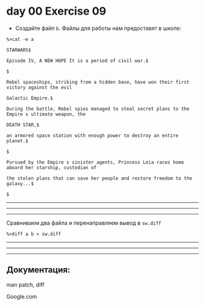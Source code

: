 # day 00 Exercise 09

 - Создайте файл `b`. Файлы для работы нам предоставят в школе:

```
%>cat -e a

STARWARS$

Episode IV, A NEW HOPE It is a period of civil war.$

$

Rebel spaceships, striking from a hidden base, have won their first victory against the evil

Galactic Empire.$

During the battle, Rebel spies managed to steal secret plans to the Empire s ultimate weapon, the

DEATH STAR,$

an armored space station with enough power to destroy an entire planet.$

$

Pursued by the Empire s sinister agents, Princess Leia races home aboard her starship, custodian of

the stolen plans that can save her people and restore freedom to the galaxy...$

$
```

---
---
---

Сравниваем два файла и перенаправляем вывод в `sw.diff`



    %>diff a b > sw.diff

---
---
---

## Документация:


man patch, diff

Google.com
